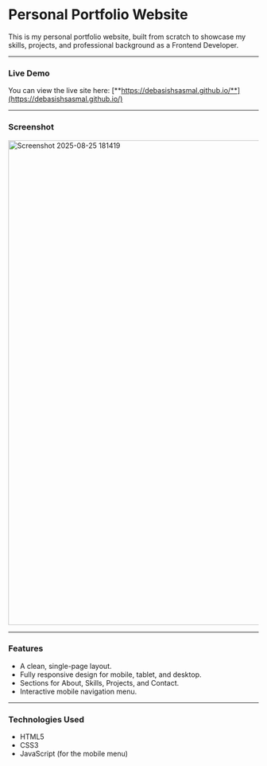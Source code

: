 
# Personal Portfolio Website

This is my personal portfolio website, built from scratch to showcase my skills, projects, and professional background as a Frontend Developer.

---

### **Live Demo**

You can view the live site here: [**https://debasishsasmal.github.io/**](https://debasishsasmal.github.io/)

---

### **Screenshot**


<img width="1278" height="975" alt="Screenshot 2025-08-25 181419" src="https://github.com/user-attachments/assets/5484eadf-44ff-4a69-965a-016f74ab1b06" />


---

### **Features**

- A clean, single-page layout.
- Fully responsive design for mobile, tablet, and desktop.
- Sections for About, Skills, Projects, and Contact.
- Interactive mobile navigation menu.

---

### **Technologies Used**

- HTML5
- CSS3
- JavaScript (for the mobile menu)
